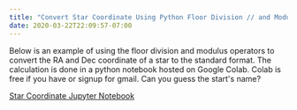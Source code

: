 ```yaml
---
title: "Convert Star Coordinate Using Python Floor Division // and Modulus % Operators"
date: 2020-03-22T22:09:57-07:00
---
```


Below is an example of using the floor division and modulus operators to convert the RA and Dec coordinate of a star to the standard format. The calculation is done in a python notebook hosted on Google Colab. Colab is free if you have or signup for gmail. Can you guess the start's name?

[Star Coordinate Jupyter Notebook](https://colab.research.google.com/drive/1tqCq5zR10mGVNxB-eYnMcpIzILlBUjug)

